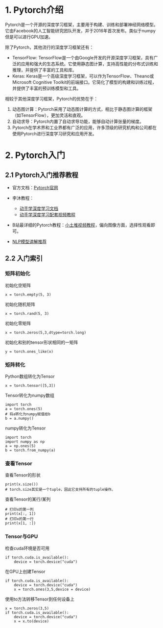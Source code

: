 # 1. Pytorch介绍

Pytorch是一个开源的深度学习框架，主要用于构建、训练和部署神经网络模型。它由Facebook的人工智能研究团队开发，并于2016年首次发布。类似于numpy但是可以进行GPU加速。

除了Pytorch，其他流行的深度学习框架还有：
- TensorFlow: TensorFlow是一个由Google开发的开源深度学习框架，具有广泛的应用和强大的生态系统。它使用静态图计算，支持高性能的分布式训练和推理，并提供了丰富的工具和库。
- Keras: Keras是一个高级深度学习框架，可以作为TensorFlow、Theano或Microsoft Cognitive Toolkit的前端接口。它简化了模型的构建和训练过程，并提供了丰富的预训练模型和工具。

相较于其他深度学习框架，Pytorch的优势在于：
1. 动态图计算：Pytorch采用了动态图计算的方式，相比于静态图计算的框架（如TensorFlow），更加灵活和直观。
2. 自动求导：Pytorch内置了自动求导功能，能够自动计算张量的梯度。
3. Pytorch在学术界和工业界都有广泛的应用，许多顶级的研究机构和公司都在使用Pytorch进行深度学习研究和应用开发。

# 2. Pytorch入门

## 2.1 Pytorch入门推荐教程

- 官方文档：[Pytorch官网](https://pytorch.org/docs/stable/index.html)

- 李沐教程：
  - [动手学深度学习文档](https://zh.d2l.ai/)
  - [动手学深度学习配套视频教程](https://www.bilibili.com/video/BV1if4y147hS/?share_source=copy_web&vd_source=c6cc3d47bc52080e2c91b22facc5dbcd)

- B站最详细的Pytorch教程：[小土堆视频教程](https://www.bilibili.com/video/BV1hE411t7RN/?share_source=copy_web&vd_source=c6cc3d47bc52080e2c91b22facc5dbcd)，偏向图像方面，选择性观看即可。

- [NLP模型讲解推荐](https://space.bilibili.com/383551518/channel/collectiondetail?sid=463688)

## 2.2 入门索引

### 矩阵初始化
初始化空矩阵
```
x = torch.empty(5, 3)
```
初始化随机矩阵
```
x = torch.rand(5, 3)
```
初始化零矩阵
```
x = torch.zeros(5,3,dtype=torch.long)
```
初始化和别的tensor形状相同的一矩阵
```
y = torch.ones_like(x)
```

### 矩阵转化
Python数组转化为Tensor
```
x = torch.tensor([5,3])
```
Tensor转化为numpy数组
```
import torch
a = torch.ones(5)
# 将a转化为numpy赋值给b
b = a.numpy()
```
numpy转化为Tensor
```
import torch
import numpy as np
a = np.ones(5)
b = torch.from_numpy(a)
```
### 查看Tensor
查看Tensor的形状
```
print(x.size())
# torch.size其实是一个tuple，因此它支持所有的tuple操作。
```
查看Tensor的某行/某列
```
# 打印x的第一列
print(x[:, 1])
# 打印x的第一行
print(x[1, :])
```

### Tensor与GPU

检查cuda环境是否可用
```
if torch.cuda.is_available():
    device = torch.device("cuda")
```
在GPU上创建Tensor
```
if torch.cuda.is_available():
    device = torch.device("cuda")
    x = torch.ones(3,5,device = device)
```

使用to方法转移Tensor到任何设备上
```
x = torch.zeros(3,5)
if torch.cuda.is_available():
    device = torch.device("cuda")
    x = x.to(device)
```



